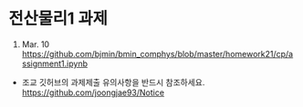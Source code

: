 
# 전산물리1 과제

1. Mar. 10 https://github.com/bjmin/bmin_comphys/blob/master/homework21/cp/assignment1.ipynb

* 조교 깃허브의 과제제출 유의사항을 반드시 참조하세요.  https://github.com/joongjae93/Notice
